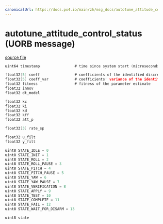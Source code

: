 ```yaml
---
canonicalUrl: https://docs.px4.io/main/zh/msg_docs/autotune_attitude_control_status
---
```


# autotune_attitude_control_status (UORB message)



[source file](https://github.com/PX4/PX4-Autopilot/blob/release/1.13/msg/autotune_attitude_control_status.msg)

```c
uint64 timestamp                # time since system start (microseconds)

float32[5] coeff                # coefficients of the identified discrete-time model
float32[5] coeff_var            # coefficients' variance of the identified discrete-time model
float32 fitness                 # fitness of the parameter estimate
float32 innov
float32 dt_model

float32 kc
float32 ki
float32 kd
float32 kff
float32 att_p

float32[3] rate_sp

float32 u_filt
float32 y_filt

uint8 STATE_IDLE = 0
uint8 STATE_INIT = 1
uint8 STATE_ROLL = 2
uint8 STATE_ROLL_PAUSE = 3
uint8 STATE_PITCH = 4
uint8 STATE_PITCH_PAUSE = 5
uint8 STATE_YAW = 6
uint8 STATE_YAW_PAUSE = 7
uint8 STATE_VERIFICATION = 8
uint8 STATE_APPLY = 9
uint8 STATE_TEST = 10
uint8 STATE_COMPLETE = 11
uint8 STATE_FAIL = 12
uint8 STATE_WAIT_FOR_DISARM = 13

uint8 state

```
